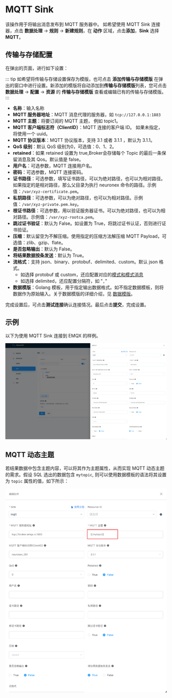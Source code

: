 # MQTT Sink


该操作用于将输出消息发布到 MQTT 服务器中。
如希望使用 MQTT Sink 连接器，点击 **数据处理** -> **规则** -> **新建规则**，在 **动作** 区域，点击**添加**，**Sink** 选择 **MQTT**。

## 传输与存储配置

在弹出的页面，进行如下设置：

::: tip
如希望将传输与存储设置保存为模版，也可点击 **添加传输与存储模版** 在弹出的窗口中进行设置。新添加的模版将自动添加到**传输与存储模版**列表，您可点击 **数据处理** -> **配置** -> **资源** 的 **传输与存储模版** 查看或编辑已有的传输与存储模版。
:::

- **名称**：输入名称
- **MQTT 服务器地址**：MQTT 消息代理的服务器，如 `tcp://127.0.0.1:1883`
- **MQTT 主题**：将要订阅的 MQTT 主题， 例如 topic1。
- **MQTT 客户端标志符（ClientID）**：MQTT 连接的客户端 ID。 如果未指定，将使用一个 uuid。
- **MQTT 协议版本**：MQTT 协议版本，支持 3.1 或者 3.1.1 ，默认为 3.1.1。
- **QoS 级别**：默认 QoS 级别为0，可选值：0、1、2。 
- **retained**：如果 retained 设置为 true,Broker会存储每个 Topic 的最后一条保留消息及其 Qos。默认值是 false。
- **用户名**：可选参数，MQTT 连接用户名。
- **密码**：可选参数，MQTT 连接密码。
- **证书路径**：可选参数，填写证书路径，可以为绝对路径，也可以为相对路径。如果指定的是相对路径，那么父目录为执行 neuronex 命令的路径。示例值：`/var/xyz-certificate.pem`。
- **私钥路径**：可选参数，可以为绝对路径，也可以为相对路径。示例值：`/var/xyz-private.pem.key`。
- **根证书路径**：可选参数，用以验证服务器证书。可以为绝对路径，也可以为相对路径。示例值：`/var/xyz-rootca.pem`。
- **跳过证书验证**：默认为 False。如设置为 True，将跳过证书认证，否则进行证书验证。
- **压缩**：默认留空为不解压缩。使用指定的压缩方法解压缩 MQTT Payload，可选值：zlib、gzip、flate。
- **是否忽略输出**：默认为 False。
- **将结果数据按条发送**：默认为 True。
- **流格式**：支持 json、binary、protobuf、delimited、custom。默认 json 格式。
  - 如选择 protobuf 或 custom，还应配置对应的[模式和模式消息](../config.md#模式)
  - 如选择 delimited，还应配置分隔符，如 "`,`"
- **数据模版**：Golang 模板，用于指定输出数据格式。如不指定数据模板，则将数据作为原始输入。关于数据模版的详细介绍，见 [数据模版](./data_template.md)。

完成设置后，可点击**测试连接**确认连接情况。最后点击**提交**，完成设置。

## 示例

以下为使用 MQTT Sink 连接到 EMQX 的样例。

<img src="../_assets/sink_mqtt.png" alt="sink_mqtt_dynamic_topic" style="zoom:100%;" />


## MQTT 动态主题

若结果数据中包含主题内容，可以将其作为主题属性，从而实现 MQTT 动态主题的需求。假设 SQL 选出的数据包含 `mytopic`, 则可以使用数据模板的语法将其设置为 `topic` 属性的值，如下所示：


<img src="../_assets/sink_mqtt_dynamic_topic.png" alt="sink_mqtt_dynamic_topic" style="zoom:100%;" />